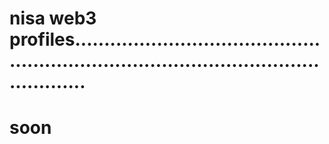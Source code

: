 # nisa web3 profiles............................................................................................................
# soon
